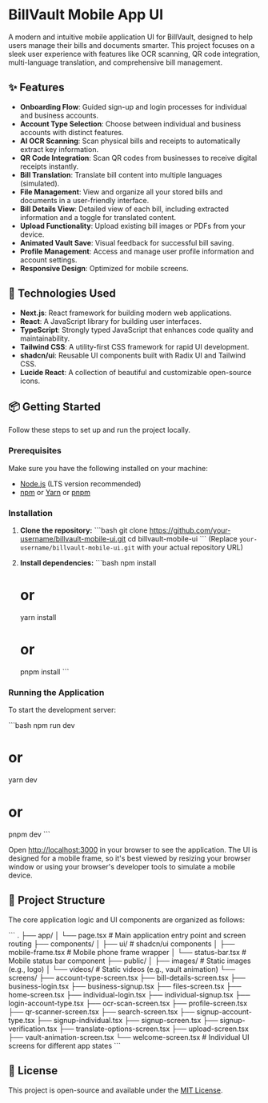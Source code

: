 # BillVault Mobile App UI

A modern and intuitive mobile application UI for BillVault, designed to help users manage their bills and documents smarter. This project focuses on a sleek user experience with features like OCR scanning, QR code integration, multi-language translation, and comprehensive bill management.

## ✨ Features

*   **Onboarding Flow**: Guided sign-up and login processes for individual and business accounts.
*   **Account Type Selection**: Choose between individual and business accounts with distinct features.
*   **AI OCR Scanning**: Scan physical bills and receipts to automatically extract key information.
*   **QR Code Integration**: Scan QR codes from businesses to receive digital receipts instantly.
*   **Bill Translation**: Translate bill content into multiple languages (simulated).
*   **File Management**: View and organize all your stored bills and documents in a user-friendly interface.
*   **Bill Details View**: Detailed view of each bill, including extracted information and a toggle for translated content.
*   **Upload Functionality**: Upload existing bill images or PDFs from your device.
*   **Animated Vault Save**: Visual feedback for successful bill saving.
*   **Profile Management**: Access and manage user profile information and account settings.
*   **Responsive Design**: Optimized for mobile screens.

## 🚀 Technologies Used

*   **Next.js**: React framework for building modern web applications.
*   **React**: A JavaScript library for building user interfaces.
*   **TypeScript**: Strongly typed JavaScript that enhances code quality and maintainability.
*   **Tailwind CSS**: A utility-first CSS framework for rapid UI development.
*   **shadcn/ui**: Reusable UI components built with Radix UI and Tailwind CSS.
*   **Lucide React**: A collection of beautiful and customizable open-source icons.

## 📦 Getting Started

Follow these steps to set up and run the project locally.

### Prerequisites

Make sure you have the following installed on your machine:

*   [Node.js](https://nodejs.org/en/) (LTS version recommended)
*   [npm](https://www.npmjs.com/) or [Yarn](https://yarnpkg.com/) or [pnpm](https://pnpm.io/)

### Installation

1.  **Clone the repository:**
    \`\`\`bash
    git clone https://github.com/your-username/billvault-mobile-ui.git
    cd billvault-mobile-ui
    \`\`\`
    (Replace `your-username/billvault-mobile-ui.git` with your actual repository URL)

2.  **Install dependencies:**
    \`\`\`bash
    npm install
    # or
    yarn install
    # or
    pnpm install
    \`\`\`

### Running the Application

To start the development server:

\`\`\`bash
npm run dev
# or
yarn dev
# or
pnpm dev
\`\`\`

Open [http://localhost:3000](http://localhost:3000) in your browser to see the application. The UI is designed for a mobile frame, so it's best viewed by resizing your browser window or using your browser's developer tools to simulate a mobile device.

## 📂 Project Structure

The core application logic and UI components are organized as follows:

\`\`\`
.
├── app/
│   └── page.tsx             # Main application entry point and screen routing
├── components/
│   ├── ui/                  # shadcn/ui components
│   ├── mobile-frame.tsx     # Mobile phone frame wrapper
│   └── status-bar.tsx       # Mobile status bar component
├── public/
│   ├── images/              # Static images (e.g., logo)
│   └── videos/              # Static videos (e.g., vault animation)
└── screens/
    ├── account-type-screen.tsx
    ├── bill-details-screen.tsx
    ├── business-login.tsx
    ├── business-signup.tsx
    ├── files-screen.tsx
    ├── home-screen.tsx
    ├── individual-login.tsx
    ├── individual-signup.tsx
    ├── login-account-type.tsx
    ├── ocr-scan-screen.tsx
    ├── profile-screen.tsx
    ├── qr-scanner-screen.tsx
    ├── search-screen.tsx
    ├── signup-account-type.tsx
    ├── signup-individual.tsx
    ├── signup-screen.tsx
    ├── signup-verification.tsx
    ├── translate-options-screen.tsx
    ├── upload-screen.tsx
    ├── vault-animation-screen.tsx
    └── welcome-screen.tsx   # Individual UI screens for different app states
\`\`\`

## 📄 License

This project is open-source and available under the [MIT License](LICENSE).
